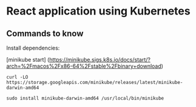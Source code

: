 # React application using Kubernetes

## Commands to know

Install dependencies:

[minikube start] (https://minikube.sigs.k8s.io/docs/start/?arch=%2Fmacos%2Fx86-64%2Fstable%2Fbinary+download)

```shell
curl -LO https://storage.googleapis.com/minikube/releases/latest/minikube-darwin-amd64
```

```shell
sudo install minikube-darwin-amd64 /usr/local/bin/minikube
```

